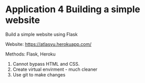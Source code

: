 # Application 4 Building a simple website

Build a simple website using Flask

Website: https://atlasyu.herokuapp.com/

Methods: Flask, Heroku

1. Cannot bypass HTML and CSS. 
2. Create virtual envirment - much cleaner
3. Use git to make changes
